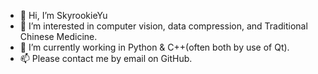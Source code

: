 - :runner: Hi, I’m SkyrookieYu
- 👀 I’m interested in computer vision, data compression, and Traditional Chinese Medicine.
- 🌱 I’m currently working in Python & C++(often both by use of Qt).
- 📫 Please contact me by email on GitHub. 

<!---
SkyrookieYu/SkyrookieYu is a ✨ special ✨ repository because its `README.md` (this file) appears on your GitHub profile.
You can click the Preview link to take a look at your changes.
--->
